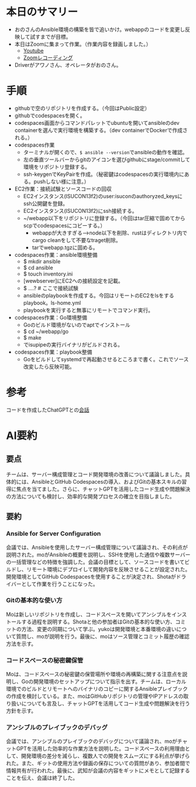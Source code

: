 # 本日のサマリー
- おのさんのAnsible環境の構築を皆で追いかけ。webappのコードを変更し反映して試すまでが目標。
- 本日はZoomに集まって作業。（作業内容を録画しました。）
  - [Youtube](https://youtu.be/eX0ky670wtM)
  - [Zoomレコーディング](https://us06web.zoom.us/rec/play/rix_Q_CkrDIsKLbqGQwH85qLwTNzU4ZsmnTLyagbARH2U_77XxmRc1j0Awn201MHOyJ-s4X7f_bHu8X_.9jP_YMEd2ggBUliU?canPlayFromShare=true&from=my_recording&continueMode=true&componentName=rec-play&originRequestUrl=https%3A%2F%2Fus06web.zoom.us%2Frec%2Fshare%2FvVYRey2-Xpv_5M7IulRYeE11SkJc0LSaq9Hm73FtzhJjqQXLdGcH-J4-eGN3bWrC.wJkKqnbmz64X3jpk%2520%25E3%2583%2591%25E3%2582%25B9%25E3%2582%25B3%25E3%2583%25BC%25E3%2583%2589%25E3%2582%2592%25E8%25A8%25AD%25E5%25AE%259A%25E3%2581%2599%25E3%2582%258B%3A%2520%3Dibw49XH)
- Driverがアワノさん、オペレータがおのさん。

# 手順
- githubで空のリポジトリを作成する。（今回はPublic設定）
- githubでcodespacesを開く。
- codespaces画面からコマンドパレットでubuntuを開いてansibleのdev containerを選んで実行環境を構築する。（dev containerでDockerで作成される。）
- codespaces作業
  - ターミナルが開くので、`$ ansible --version`でansibleの動作を確認。
  - 左の垂直ツールバーからgitのアイコンを選びgithubにstage/commitして環境をリポジトリ登録する。
  - ssh-keygenでKeyPairを作成。（秘密鍵はcodespacesの実行環境内にある。pushしない様に注意。）
- EC2作業：接続試験とソースコードの回収
  - EC2インスタンス(ISUCON13f2)のuser:isuconのauthoryzed_keysにssh公開鍵を登録。
  - EC2インスタンス(ISUCON13f2)にssh接続する。
  - ~/webapp以下をリポジトリに登録する。（今回はtar圧縮で固めてからscpでcodespacesにコピーする。）
    - webappが大きすぎる-->node以下を削除、rustはディレクトリ内でcargo cleanをして不要なtraget削除。
    - tarでwebapp.tgzに固める。
- codespaces作業：ansible環境整備
  - $ mkdir ansible
  - $ cd ansible
  - $ touch inventory.ini
  - [wewbserver]にEC2への接続設定を記載。
  - $ ....?   # ここで接続試験
  - ansibleのplaybookを作成する。今回はリモートのEC2をlsをするplaybook。ls-home.yml
  - playbookを実行すると無事にリモートでコマンド実行。  
- codespaces作業：Go環境整備
  - Goのビルド環境がないのでaptでインストール
  - $ cd ~/webapp/go
  - $ make
  - でisupipeの実行バイナリがビルドされる。
- codespaces作業：playbook整備
  - Goをビルドしてsystemdで再起動させるところまで書く。これでソース改変したら反映可能。

# 参考
コードを作成したChatGPTとの[会話](https://chatgpt.com/share/6720e7dd-53bc-800f-80df-8960a6acbf93)

# AI要約

## 要点
チームは、サーバー構成管理とコード開発環境の改善について議論しました。具体的には、AnsibleとGitHub Codespacesの導入、およびGitの基本スキルの習得に焦点を当てました。さらに、チャットGPTを活用したコード生成や問題解決の方法についても検討し、効率的な開発プロセスの確立を目指しました。

## 要約
### Ansible for Server Configuration

会議では、Ansibleを使用したサーバー構成管理について議論され、その利点が説明された。moがAnsibleの概要を説明し、SSHを使用した通信や複数サーバーの一括管理などの特徴を強調した。会議の目標として、ソースコードを書いてビルドし、リモート環境にデプロイして開発内容を反映させることが設定された。開発環境としてGitHub Codespacesを使用することが決定され、Shotaがドライバーとして作業を行うことになった。

### Gitの基本的な使い方

Moは新しいリポジトリを作成し、コードスペースを開いてアンシブルをインストールする過程を説明する。Shotaと他の参加者はGitの基本的な使い方、コミットの方法、変更の同期について学ぶ。yukoは開発環境と本番環境の違いについて質問し、moが説明を行う。最後に、moはソース管理とコミット履歴の確認方法を示す。

### コードスペースの秘密鍵保管

Moは、コードスペースの秘密鍵の保管場所や環境の再構築に関する注意点を説明し、Goの開発環境のセットアップについて指示を出す。チームは、ローカル環境でのビルドとリモートへのバイナリのコピーに関するAnsibleプレイブックの作成を検討している。また、moはGitHubリポジトリの管理やIPアドレスの取り扱いについても言及し、チャットGPTを活用してコード生成や問題解決を行う方針を示す。

### アンシブルのプレイブックのデバッグ

会議では、アンシブルのプレイブックのデバッグについて議論され、moがチャットGPTを活用した効率的な作業方法を説明した。コードスペースの利用理由として、開発環境の差分を減らし、複数人での開発をスムーズにする利点が挙げられた。また、ギットの使用方法や録画の保存についての質問があり、参加者間で情報共有が行われた。最後に、武知が会議の内容をギットにメモとして記録することを伝え、会議は終了した。
